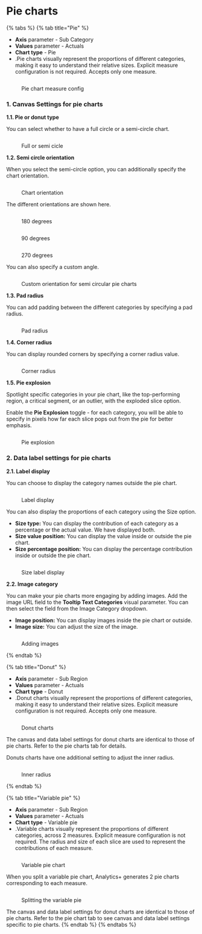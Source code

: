 # Pie charts

{% tabs %}
{% tab title="Pie" %}
* **Axis** parameter - Sub Category
* **Values** parameter - Actuals
* **Chart type** - Pie
* .Pie charts visually represent the proportions of different categories, making it easy to understand their relative sizes. Explicit measure configuration is not required. Accepts only one measure.

<figure><img src="../.gitbook/assets/image (1486).png" alt=""><figcaption><p>Pie chart measure config</p></figcaption></figure>

### **1. Canvas Settings for pie charts**

**1.1. Pie or donut type**

You can select whether to have a full circle or a semi-circle chart.

<figure><img src="../.gitbook/assets/image (1487).png" alt=""><figcaption><p>Full or semi cicle</p></figcaption></figure>

**1.2. Semi circle orientation**

When you select the semi-circle option, you can additionally specify the chart orientation.

<figure><img src="../.gitbook/assets/image (1489).png" alt=""><figcaption><p>Chart orientation</p></figcaption></figure>

The different orientations are shown here.

<div><figure><img src="../.gitbook/assets/image (1491).png" alt=""><figcaption><p>180 degrees</p></figcaption></figure> <figure><img src="../.gitbook/assets/2024-05-15_10h39_31.png" alt=""><figcaption><p>90 degrees</p></figcaption></figure> <figure><img src="../.gitbook/assets/2024-05-15_10h38_40.png" alt=""><figcaption><p>270 degrees</p></figcaption></figure></div>

You can also specify a custom angle.

<figure><img src="../.gitbook/assets/image (1492).png" alt=""><figcaption><p>Custom orientation for semi circular pie charts</p></figcaption></figure>

**1.3. Pad radius**

You can add padding between the different categories by specifying a pad radius.

<figure><img src="../.gitbook/assets/image (1493).png" alt=""><figcaption><p>Pad radius</p></figcaption></figure>

**1.4. Corner radius**

You can display rounded corners by specifying a corner radius value.

<figure><img src="../.gitbook/assets/image (1494).png" alt=""><figcaption><p>Corner radius</p></figcaption></figure>

**1.5. Pie explosion**

Spotlight specific categories in your pie chart, like the top-performing region, a critical segment, or an outlier, with the exploded slice option.&#x20;

Enable the **Pie Explosion** toggle - for each category, you will be able to specify in pixels how far each slice pops out from the pie for better emphasis.

<figure><img src="../.gitbook/assets/image (2046).png" alt=""><figcaption><p>Pie explosion</p></figcaption></figure>

### **2. Data label settings for pie charts**

**2.1. Label display**

You can choose to display the category names outside the pie chart.

<figure><img src="../.gitbook/assets/image (574).png" alt=""><figcaption><p>Label display</p></figcaption></figure>

You can also display the proportions of each category using the Size option.

* **Size type:** You can display the contribution of each category as a percentage or the actual value. We have displayed both.
* **Size value position:** You can display the value inside or outside the pie chart.
* **Size percentage position:** You can display the percentage contribution inside or outside the pie chart.

<figure><img src="../.gitbook/assets/image (575).png" alt=""><figcaption><p>Size label display</p></figcaption></figure>

**2.2. Image category**

You can make your pie charts more engaging by adding images. Add the image URL field to the **Tooltip Text Categories** visual parameter. You can then select the field from the Image Category dropdown.

* **Image position:** You can display images inside the pie chart or outside.
* **Image size:** You can adjust the size of the image.

<figure><img src="../.gitbook/assets/image (576).png" alt=""><figcaption><p>Adding images</p></figcaption></figure>
{% endtab %}

{% tab title="Donut" %}
* **Axis** parameter - Sub Region
* **Values** parameter - Actuals
* **Chart type** - Donut
* .Donut charts visually represent the proportions of different categories, making it easy to understand their relative sizes. Explicit measure configuration is not required. Accepts only one measure.

<figure><img src="../.gitbook/assets/image (578).png" alt=""><figcaption><p>Donut charts</p></figcaption></figure>

The canvas and data label settings for donut charts are identical to those of pie charts. Refer to the pie charts tab for details.

Donuts charts have one additional setting to adjust the inner radius.

<figure><img src="../.gitbook/assets/image (579).png" alt=""><figcaption><p>Inner radius</p></figcaption></figure>
{% endtab %}

{% tab title="Variable pie" %}
* **Axis** parameter - Sub Region
* **Values** parameter - Actuals
* **Chart type** - Variable pie
* .Variable charts visually represent the proportions of different categories, across 2 measures. Explicit measure configuration is not required. The radius and size of each slice are used to represent the contributions of each measure.

<figure><img src="../.gitbook/assets/image (580).png" alt=""><figcaption><p>Variable pie chart</p></figcaption></figure>

When you split a variable pie chart, Analytics+ generates 2 pie charts corresponding to each measure.

<figure><img src="../.gitbook/assets/Untitled Project (68).gif" alt=""><figcaption><p>Splitting the variable pie</p></figcaption></figure>

The canvas and data label settings for donut charts are identical to those of pie charts. Refer to the pie chart tab to see canvas and data label settings specific to pie charts.
{% endtab %}
{% endtabs %}

